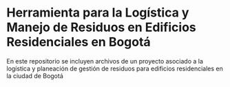 # Herramienta para la Logística y Manejo de Residuos en Edificios Residenciales en Bogotá
En este repositorio se incluyen archivos de un proyecto asociado a la logística y planeación de gestión de residuos para edificios residenciales en la ciudad de Bogotá
